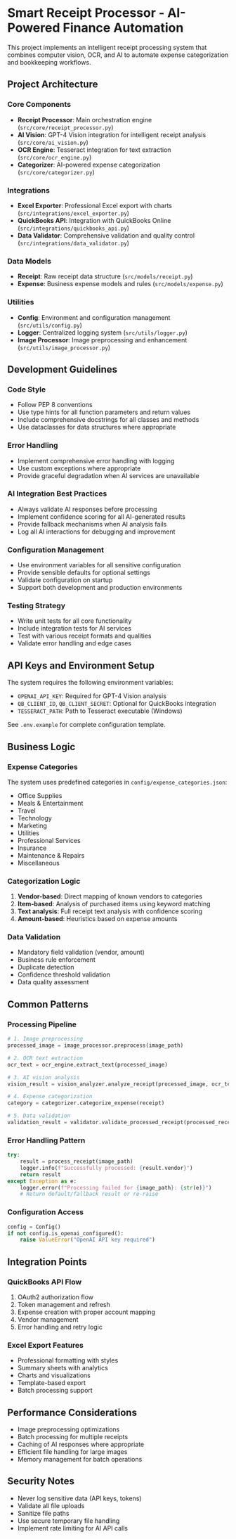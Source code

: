 <!-- Use this file to provide workspace-specific custom instructions to Copilot. For more details, visit https://code.visualstudio.com/docs/copilot/copilot-customization#_use-a-githubcopilotinstructionsmd-file -->

# Smart Receipt Processor - AI-Powered Finance Automation

This project implements an intelligent receipt processing system that combines computer vision, OCR, and AI to automate expense categorization and bookkeeping workflows.

## Project Architecture

### Core Components
- **Receipt Processor**: Main orchestration engine (`src/core/receipt_processor.py`)
- **AI Vision**: GPT-4 Vision integration for intelligent receipt analysis (`src/core/ai_vision.py`)
- **OCR Engine**: Tesseract integration for text extraction (`src/core/ocr_engine.py`)
- **Categorizer**: AI-powered expense categorization (`src/core/categorizer.py`)

### Integrations
- **Excel Exporter**: Professional Excel export with charts (`src/integrations/excel_exporter.py`)
- **QuickBooks API**: Integration with QuickBooks Online (`src/integrations/quickbooks_api.py`)
- **Data Validator**: Comprehensive validation and quality control (`src/integrations/data_validator.py`)

### Data Models
- **Receipt**: Raw receipt data structure (`src/models/receipt.py`)
- **Expense**: Business expense models and rules (`src/models/expense.py`)

### Utilities
- **Config**: Environment and configuration management (`src/utils/config.py`)
- **Logger**: Centralized logging system (`src/utils/logger.py`)
- **Image Processor**: Image preprocessing and enhancement (`src/utils/image_processor.py`)

## Development Guidelines

### Code Style
- Follow PEP 8 conventions
- Use type hints for all function parameters and return values
- Include comprehensive docstrings for all classes and methods
- Use dataclasses for data structures where appropriate

### Error Handling
- Implement comprehensive error handling with logging
- Use custom exceptions where appropriate
- Provide graceful degradation when AI services are unavailable

### AI Integration Best Practices
- Always validate AI responses before processing
- Implement confidence scoring for all AI-generated results
- Provide fallback mechanisms when AI analysis fails
- Log all AI interactions for debugging and improvement

### Configuration Management
- Use environment variables for all sensitive configuration
- Provide sensible defaults for optional settings
- Validate configuration on startup
- Support both development and production environments

### Testing Strategy
- Write unit tests for all core functionality
- Include integration tests for AI services
- Test with various receipt formats and qualities
- Validate error handling and edge cases

## API Keys and Environment Setup

The system requires the following environment variables:
- `OPENAI_API_KEY`: Required for GPT-4 Vision analysis
- `QB_CLIENT_ID`, `QB_CLIENT_SECRET`: Optional for QuickBooks integration
- `TESSERACT_PATH`: Path to Tesseract executable (Windows)

See `.env.example` for complete configuration template.

## Business Logic

### Expense Categories
The system uses predefined categories in `config/expense_categories.json`:
- Office Supplies
- Meals & Entertainment  
- Travel
- Technology
- Marketing
- Utilities
- Professional Services
- Insurance
- Maintenance & Repairs
- Miscellaneous

### Categorization Logic
1. **Vendor-based**: Direct mapping of known vendors to categories
2. **Item-based**: Analysis of purchased items using keyword matching
3. **Text analysis**: Full receipt text analysis with confidence scoring
4. **Amount-based**: Heuristics based on expense amounts

### Data Validation
- Mandatory field validation (vendor, amount)
- Business rule enforcement
- Duplicate detection
- Confidence threshold validation
- Data quality assessment

## Common Patterns

### Processing Pipeline
```python
# 1. Image preprocessing
processed_image = image_processor.preprocess(image_path)

# 2. OCR text extraction
ocr_text = ocr_engine.extract_text(processed_image)

# 3. AI vision analysis
vision_result = vision_analyzer.analyze_receipt(processed_image, ocr_text)

# 4. Expense categorization
category = categorizer.categorize_expense(receipt)

# 5. Data validation
validation_result = validator.validate_processed_receipt(processed_receipt)
```

### Error Handling Pattern
```python
try:
    result = process_receipt(image_path)
    logger.info(f"Successfully processed: {result.vendor}")
    return result
except Exception as e:
    logger.error(f"Processing failed for {image_path}: {str(e)}")
    # Return default/fallback result or re-raise
```

### Configuration Access
```python
config = Config()
if not config.is_openai_configured():
    raise ValueError("OpenAI API key required")
```

## Integration Points

### QuickBooks API Flow
1. OAuth2 authorization flow
2. Token management and refresh
3. Expense creation with proper account mapping
4. Vendor management
5. Error handling and retry logic

### Excel Export Features
- Professional formatting with styles
- Summary sheets with analytics
- Charts and visualizations
- Template-based export
- Batch processing support

## Performance Considerations

- Image preprocessing optimizations
- Batch processing for multiple receipts
- Caching of AI responses where appropriate
- Efficient file handling for large images
- Memory management for batch operations

## Security Notes

- Never log sensitive data (API keys, tokens)
- Validate all file uploads
- Sanitize file paths
- Use secure temporary file handling
- Implement rate limiting for AI API calls
